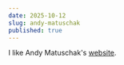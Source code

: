 ```yaml
---
date: 2025-10-12
slug: andy-matuschak
published: true
---
```

I like Andy Matuschak's [website](https://andymatuschak.org/).